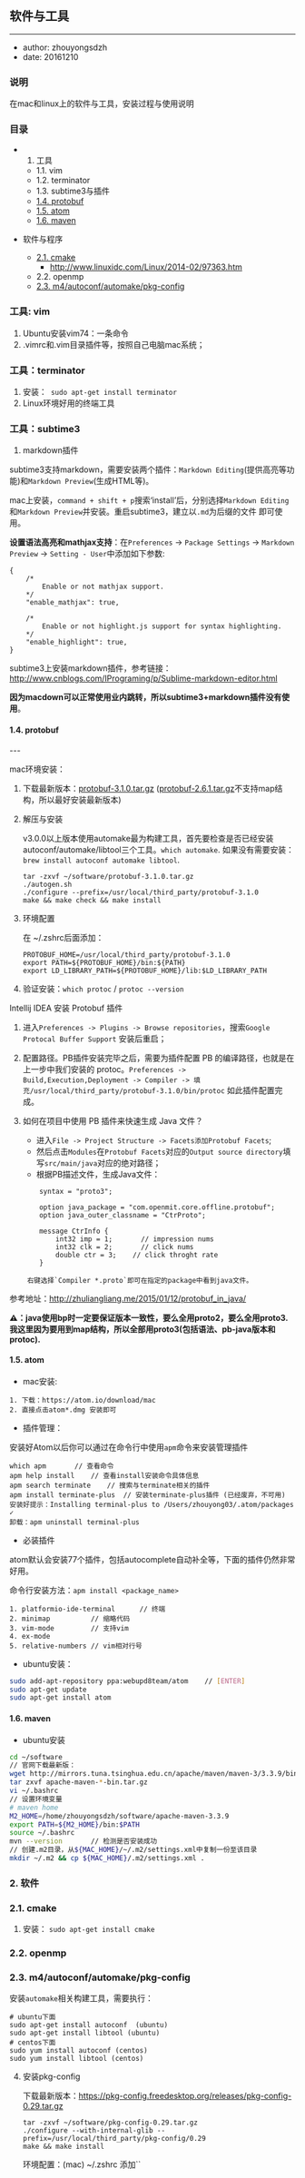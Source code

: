 ## 软件与工具
---

+ author: zhouyongsdzh
+ date: 20161210

### 说明

在mac和linux上的软件与工具，安装过程与使用说明

### 目录

+ 1. 工具
	+ 1.1. vim
	+ 1.2. terminator
	+ 1.3. subtime3与插件 
	+ [1.4. protobuf](#1.4.protobuf)
	+ [1.5. atom](#1.5.atom)
	+ [1.6. maven](#1.6.maven)
	
+ 软件与程序
	+ [2.1. cmake](#2.1.cmake)
	   + http://www.linuxidc.com/Linux/2014-02/97363.htm
	+ 2.2. openmp
	+ [2.3. m4/autoconf/automake/pkg-config](#2.3.automake)


### 工具: vim

1. Ubuntu安装vim74：一条命令
2. .vimrc和.vim目录插件等，按照自己电脑mac系统；

### 工具：terminator1. 安装：``` sudo apt-get install terminator```
2. Linux环境好用的终端工具### 工具：subtime3

1. markdown插件

subtime3支持markdown，需要安装两个插件：`Markdown Editing`(提供高亮等功能)和`Markdown Preview`(生成HTML等)。

mac上安装，`command + shift + p`搜索‘install’后，分别选择`Markdown Editing`和`Markdown Preview`并安装。重启subtime3，建立以`.md`为后缀的文件 即可使用。

**设置语法高亮和mathjax支持**：在`Preferences` -> `Package Settings` -> `Markdown Preview` -> `Setting - User`中添加如下参数:

```
{
    /*
        Enable or not mathjax support.
    */
    "enable_mathjax": true,

    /*
        Enable or not highlight.js support for syntax highlighting.
    */
    "enable_highlight": true,
}
```

subtime3上安装markdown插件，参考链接：http://www.cnblogs.com/IPrograming/p/Sublime-markdown-editor.html

**因为macdown可以正常使用业内跳转，所以subtime3+markdown插件没有使用**。 


<h4 id="1.4.protobuf">1.4. protobuf</h4>
---mac环境安装：1. 下载最新版本：[protobuf-3.1.0.tar.gz](https://github.com/google/protobuf/archive/v3.1.0.tar.gz)  ([protobuf-2.6.1.tar.gz](https://github.com/google/protobuf/releases/download/v2.6.1/protobuf-2.6.1.tar.gz)不支持map结构，所以最好安装最新版本)

2. 解压与安装 
    
    v3.0.0以上版本使用automake最为构建工具，首先要检查是否已经安装autoconf/automake/libtool三个工具。`which automake`. 如果没有需要安装：`brew install autoconf automake libtool`.
    
    ```
    tar -zxvf ~/software/protobuf-3.1.0.tar.gz
    ./autogen.sh
    ./configure --prefix=/usr/local/third_party/protobuf-3.1.0
    make && make check && make install
    ```
    
3. 环境配置
    
    在 ~/.zshrc后面添加：

    ```
    PROTOBUF_HOME=/usr/local/third_party/protobuf-3.1.0 
    export PATH=${PROTOBUF_HOME}/bin:${PATH}
    export LD_LIBRARY_PATH=${PROTOBUF_HOME}/lib:$LD_LIBRARY_PATH
    ```
    
4. 验证安装：`which protoc` / `protoc --version`

Intellij IDEA 安装 Protobuf 插件

1. 进入`Preferences -> Plugins -> Browse repositories`，搜索`Google Protocal Buffer Support` 安装后重启；
2. 配置路径。PB插件安装完毕之后，需要为插件配置 PB 的编译路径，也就是在上一步中我们安装的 protoc。`Preferences -> Build,Execution,Deployment -> Compiler -> 填充/usr/local/third_party/protobuf-3.1.0/bin/protoc` 如此插件配置完成。
3. 如何在项目中使用 PB 插件来快速生成 Java 文件？
    
    + 进入`File -> Project Structure -> Facets添加Protobuf Facets`;
    + 然后点击`Modules`在`Protobuf Facets`对应的`Output source directory`填写`src/main/java`对应的绝对路径；
    + 根据PB描述文件，生成Java文件：
        
    ```
        syntax = "proto3";

        option java_package = "com.openmit.core.offline.protobuf";
        option java_outer_classname = "CtrProto";

        message CtrInfo {
            int32 imp = 1;       // impression nums
            int32 clk = 2;       // click nums
            double ctr = 3;    // click throght rate
        }
    ```
        
        右键选择`Compiler *.proto`即可在指定的package中看到java文件。

参考地址：http://zhuliangliang.me/2015/01/12/protobuf_in_java/

**⚠️：java使用bp时一定要保证版本一致性，要么全用proto2，要么全用proto3. 我这里因为要用到map结构，所以全部用proto3(包括语法、pb-java版本和protoc).**

<h4 id="1.5.atom">1.5. atom</h4>


+ mac安装:

```
1. 下载：https://atom.io/download/mac
2. 直接点击atom*.dmg 安装即可
```

+ 插件管理：

安装好Atom以后你可以通过在命令行中使用`apm`命令来安装管理插件

```
which apm       // 查看命令
apm help install    // 查看install安装命令具体信息
apm search terminate    // 搜索与terminate相关的插件
apm install terminate-plus  // 安装terminate-plus插件 (已经废弃，不可用)
安装好提示：Installing terminal-plus to /Users/zhouyong03/.atom/packages ✓
卸载：apm uninstall terminal-plus
```

+ 必装插件

atom默认会安装77个插件，包括autocomplete自动补全等，下面的插件仍然非常好用。

命令行安装方法：`apm install <package_name>`

```
1. platformio-ide-terminal      // 终端
2. minimap          // 缩略代码
3. vim-mode         // 支持vim
4. ex-mode              
5. relative-numbers // vim相对行号
```


+ ubuntu安装：

```bash
sudo add-apt-repository ppa:webupd8team/atom    // [ENTER]
sudo apt-get update  
sudo apt-get install atom
```<h4 id="1.6.maven">1.6. maven</h4>

+ ubuntu安装

```bash
cd ~/software
// 官网下载最新版：
wget http://mirrors.tuna.tsinghua.edu.cn/apache/maven/maven-3/3.3.9/binaries/apache-maven-3.3.9-bin.tar.gz
tar zxvf apache-maven-*-bin.tar.gz
vi ~/.bashrc 
// 设置环境变量
# maven homeM2_HOME=/home/zhouyongsdzh/software/apache-maven-3.3.9export PATH=${M2_HOME}/bin:$PATH
source ~/.bashrc
mvn --version       // 检测是否安装成功
// 创建.m2目录，从${MAC_HOME}/~/.m2/settings.xml中复制一份至该目录
mkdir ~/.m2 && cp ${MAC_HOME}/.m2/settings.xml .
```### 2. 软件### 2.1. cmake

1. 安装： ```sudo apt-get install cmake```

### 2.2. openmp 
	

### 2.3. m4/autoconf/automake/pkg-config

安装`automake`相关构建工具，需要执行：

```
# ubuntu下面
sudo apt-get install autoconf  (ubuntu)
sudo apt-get install libtool (ubuntu)
# centos下面
sudo yum install autoconf (centos)
sudo yum install libtool (centos)
```



4. 安装pkg-config

    下载最新版本：https://pkg-config.freedesktop.org/releases/pkg-config-0.29.tar.gz
    
    ```
    tar -zxvf ~/software/pkg-config-0.29.tar.gz
    ./configure --with-internal-glib --prefix=/usr/local/third_party/pkg-config/0.29
    make && make install
    ```
    
    环境配置：(mac) ~/.zshrc 添加``
    
    
    


